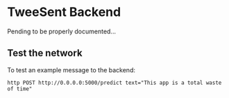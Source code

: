 # TweeSent Backend

Pending to be properly documented...

## Test the network
To test an example message to the backend:

    http POST http://0.0.0.0:5000/predict text="This app is a total waste of time"
